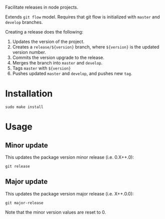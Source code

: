 Facilitate releases in node projects.

Extends `git flow` model. Requires that git flow is initialized with `master` and `develop` branches.

Creating a release does the following:

1. Updates the version of the project.
2. Creates a `release/${version}` branch, where `${version}` is the updated version number.
3. Commits the version upgrade to the release.
4. Merges the branch into `master` and `develop`.
5. Tags `master` with `${version}`
6. Pushes updated `master` and `develop`, and pushes new `tag`.

# Installation

    sudo make install

# Usage

## Minor update

This updates the package version minor release (i.e. 0.X++.0):

    git release

## Major update

This updates the package version major release (i.e. X++.0.0):

    git major-release

Note that the minor version values are reset to 0.
